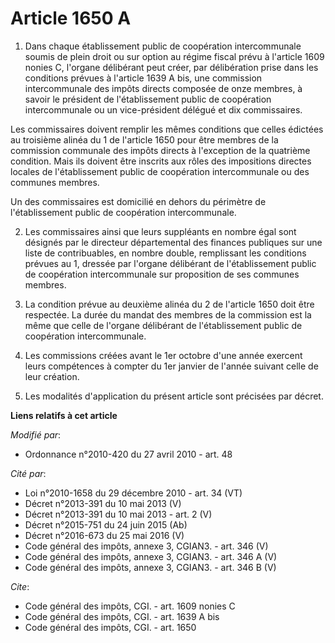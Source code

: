 # Article 1650 A

1. Dans chaque établissement public de coopération intercommunale soumis de plein droit ou sur option au régime fiscal prévu
à l'article 1609 nonies C, l'organe délibérant peut créer, par délibération prise dans les conditions prévues à l'article
1639 A bis, une commission intercommunale des impôts directs composée de onze membres, à savoir le président de
l'établissement public de coopération intercommunale ou un vice-président délégué et dix commissaires. 

Les commissaires doivent remplir les mêmes conditions que celles édictées au troisième alinéa du 1 de l'article 1650 pour
être membres de la commission communale des impôts directs à l'exception de la quatrième condition. Mais ils doivent être
inscrits aux rôles des impositions directes locales de l'établissement public de coopération intercommunale ou des communes
membres. 

Un des commissaires est domicilié en dehors du périmètre de l'établissement public de coopération intercommunale. 

2. Les commissaires ainsi que leurs suppléants en nombre égal sont désignés par le directeur  départemental des finances
publiques sur une liste de contribuables, en nombre double, remplissant les conditions prévues au 1, dressée par l'organe
délibérant de l'établissement public de coopération intercommunale sur proposition de ses communes membres. 

3. La condition prévue au deuxième alinéa du 2 de l'article 1650 doit être respectée. La durée du mandat des membres de la
commission est la même que celle de l'organe délibérant de l'établissement public de coopération intercommunale. 

4. Les commissions créées avant le 1er octobre d'une année exercent leurs compétences à compter du 1er janvier de l'année
suivant celle de leur création. 

5. Les modalités d'application du présent article sont précisées par décret.

**Liens relatifs à cet article**

_Modifié par_:

  - Ordonnance n°2010-420  du 27 avril 2010 - art. 48

_Cité par_:

  - Loi n°2010-1658 du 29 décembre 2010 - art. 34 (VT)
  - Décret n°2013-391 du 10 mai 2013 (V)
  - Décret n°2013-391 du 10 mai 2013 - art. 2 (V)
  - Décret n°2015-751 du 24 juin 2015 (Ab)
  - Décret n°2016-673 du 25 mai 2016 (V)
  - Code général des impôts, annexe 3, CGIAN3. - art. 346 (V)
  - Code général des impôts, annexe 3, CGIAN3. - art. 346 A (V)
  - Code général des impôts, annexe 3, CGIAN3. - art. 346 B (V)

_Cite_:

  - Code général des impôts, CGI. - art. 1609 nonies C
  - Code général des impôts, CGI. - art. 1639 A bis
  - Code général des impôts, CGI. - art. 1650
